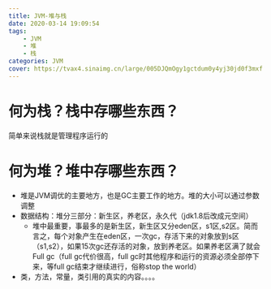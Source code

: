 ```yaml
---
title: JVM-堆与栈
date: 2020-03-14 19:09:54
tags:
    - JVM
    - 堆
    - 栈
categories: JVM
cover: https://tvax4.sinaimg.cn/large/005DJQmOgy1gctdum0y4yj30jd0f3mxf.jpg
---
```

# 何为栈？栈中存哪些东西？
简单来说栈就是管理程序运行的
# 何为堆？堆中存哪些东西？
+ 堆是JVM调优的主要地方，也是GC主要工作的地方。堆的大小可以通过参数调整
+ 数据结构：堆分三部分：新生区，养老区，永久代（jdk1.8后改成元空间）
    + 堆中最重要，事最多的是新生区，新生区又分eden区，s1区,s2区。简而言之，每个对象产生在eden区，一次gc，存活下来的对象放到s区（s1,s2），如果15次gc还存活的对象，放到养老区。如果养老区满了就会Full gc（full gc代价很高，full gc时其他程序和运行的资源必须全部停下来，等full gc结束才继续进行，俗称stop the world）
+ 类，方法，常量，类引用的真实的内容。。。。

